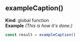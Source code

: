 ## exampleCaption()
**Kind**: global function  
**Example** *(This is how it&#x27;s done.)*  
```js
const result = exampleCaption()
```
